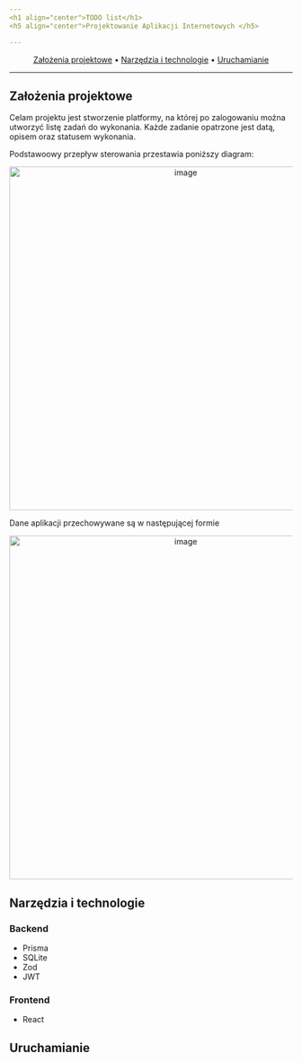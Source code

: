 ```yaml
---
<h1 align="center">TODO list</h1>
<h5 align="center">Projektowanie Aplikacji Internetowych </h5>

---
```


<p align="center">
  <a href="#introduction">Założenia projektowe</a> •
  <a href="#nit">Narzędzia i technologie</a> •
  <a href="#start">Uruchamianie</a>
</p>

---

## Założenia projektowe <a name="introduction"></a>

Celam projektu jest stworzenie platformy, na której po zalogowaniu można utworzyć listę zadań do wykonania. Każde zadanie opatrzone jest datą, opisem oraz statusem wykonania.

Podstawoowy przepływ sterowania przestawia poniższy diagram:

<div align="center">
  <img width="612" alt="image" src="https://github.com/nofuturre/todo_list/assets/flow_chart.png">
</div>

Dane aplikacji przechowywane są w następującej formie

<div align="center">
  <img width="612" alt="image" src="https://github.com/nofuturre/todo_list/assets/database_model.png">
</div>

## Narzędzia i technologie <a name="nit"></a>

### Backend

<ul>
    <li>Prisma</li>
    <li>SQLite</li>
    <li>Zod</li>
    <li>JWT</li>
</ul>

### Frontend

<ul>
    <li>React</li>
</ul>

## Uruchamianie <a name="start"></a>

